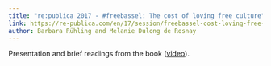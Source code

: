 ```yaml
---
title: "re:publica 2017 - #freebassel: The cost of loving free culture" 
link: https://re-publica.com/en/17/session/freebassel-cost-loving-free-culture
author: Barbara Rühling and Melanie Dulong de Rosnay
---
```

Presentation and brief readings from the book ([video](https://www.youtube.com/watch?v=iDPob0BpF9k)).
